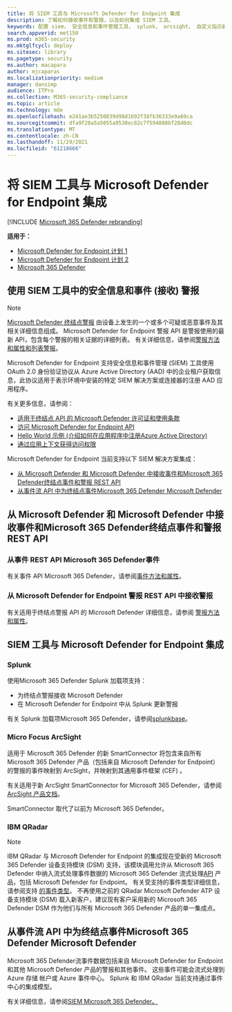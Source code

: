 ```yaml
---
title: 将 SIEM 工具与 Microsoft Defender for Endpoint 集成
description: 了解如何接收事件和警报，以及如何集成 SIEM 工具。
keywords: 配置 siem， 安全信息和事件管理工具， splunk， arcsight， 自定义指示器， rest api， 警报定义， 泄露指示器
search.appverid: met150
ms.prod: m365-security
ms.mktglfcycl: deploy
ms.sitesec: library
ms.pagetype: security
ms.author: macapara
author: mjcaparas
ms.localizationpriority: medium
manager: dansimp
audience: ITPro
ms.collection: M365-security-compliance
ms.topic: article
ms.technology: mde
ms.openlocfilehash: e241ae3b5250839d98d1692f38fb36333e9a69ca
ms.sourcegitcommit: dfa9f28a5a5055a9530ec82c7f594808bf28d0dc
ms.translationtype: MT
ms.contentlocale: zh-CN
ms.lasthandoff: 11/29/2021
ms.locfileid: "61218666"
---
```

# <a name="integrate-your-siem-tools-with-microsoft-defender-for-endpoint"></a>将 SIEM 工具与 Microsoft Defender for Endpoint 集成

[!INCLUDE [Microsoft 365 Defender rebranding](../../includes/microsoft-defender.md)]

**适用于：**
- [Microsoft Defender for Endpoint 计划 1](https://go.microsoft.com/fwlink/p/?linkid=2154037)
- [Microsoft Defender for Endpoint 计划 2](https://go.microsoft.com/fwlink/p/?linkid=2154037)
- [Microsoft 365 Defender](https://go.microsoft.com/fwlink/?linkid=2118804)


## <a name="ingest-alerts-using-security-information-and-events-management-siem-tools"></a>使用 SIEM 工具中的安全信息和事件 (接收) 警报

> [!NOTE]
>
> [Microsoft Defender 终结点警报](alerts.md) 由设备上发生的一个或多个可疑或恶意事件及其相关详细信息组成。 Microsoft Defender for Endpoint 警报 API 是警报使用的最新 API，包含每个警报的相关证据的详细列表。 有关详细信息，请参阅[警报方法和属性和](alerts.md)[列表警报](get-alerts.md)。

Microsoft Defender for Endpoint 支持安全信息和事件管理 (SIEM) 工具使用 OAuth 2.0 身份验证协议从 Azure Active Directory (AAD) 中的企业租户获取信息，此协议适用于表示环境中安装的特定 SIEM 解决方案或连接器的注册 AAD 应用程序。 

有关更多信息，请参阅：

- [适用于终结点 API 的 Microsoft Defender 许可证和使用条款](api-terms-of-use.md) 
- [访问 Microsoft Defender for Endpoint API](apis-intro.md)
- [Hello World 示例 (介绍如何在应用程序中注册Azure Active Directory) ](api-hello-world.md)
- [ 通过应用上下文获得访问权限](exposed-apis-create-app-webapp.md)


Microsoft Defender for Endpoint 当前支持以下 SIEM 解决方案集成： 

- [从 Microsoft Defender 和 Microsoft Defender 中接收事件和Microsoft 365 Defender终结点事件和警报 REST API](#ingesting-incidents-and-alerts-from-the-microsoft-365-defender-and-microsoft-defender-for-endpoint-incidents-and-alerts-rest-apis)
- [从事件流 API 中为终结点事件Microsoft 365 Defender Microsoft Defender](#ingesting-microsoft-defender-for-endpoint-events-from-the-microsoft-365-defender-event-streaming-api)

## <a name="ingesting-incidents-and-alerts-from-the-microsoft-365-defender-and-microsoft-defender-for-endpoint-incidents-and-alerts-rest-apis"></a>从 Microsoft Defender 和 Microsoft Defender 中接收事件和Microsoft 365 Defender终结点事件和警报 REST API

### <a name="ingesting-incidents-from-the-microsoft-365-defender-incidents-rest-api"></a>从事件 REST API Microsoft 365 Defender事件

有关事件 API Microsoft 365 Defender，请参阅[事件方法和属性](../defender/api-incident.md)。

### <a name="ingesting-alerts-from-the-microsoft-defender-for-endpoint-alerts-rest-api"></a>从 Microsoft Defender for Endpoint 警报 REST API 中接收警报

有关适用于终结点警报 API 的 Microsoft Defender 详细信息，请参阅 [警报方法和属性](alerts.md)。

## <a name="siem-tool-integration-with-microsoft-defender-for-endpoint"></a>SIEM 工具与 Microsoft Defender for Endpoint 集成

### <a name="splunk"></a>Splunk

使用Microsoft 365 Defender Splunk 加载项支持： 

- 为终结点警报接收 Microsoft Defender 
- 在 Microsoft Defender for Endpoint 中从 Splunk 更新警报 

有关 Splunk 加载项Microsoft 365 Defender，请参阅[splunkbase](https://splunkbase.splunk.com/app/4959/)。

### <a name="micro-focus-arcsight"></a>Micro Focus ArcSight

适用于 Microsoft 365 Defender 的新 SmartConnector 将包含来自所有 Microsoft 365 Defender 产品（包括来自 Microsoft Defender for Endpoint）的警报的事件映射到 ArcSight，并映射到其通用事件框架 (CEF) 。 

有关适用于新 ArcSight SmartConnector for Microsoft 365 Defender，请参阅[ArcSight 产品文档](https://community.microfocus.com/cyberres/productdocs/w/connector-documentation/39246/smartconnector-for-microsoft-365-defender)。

SmartConnector 取代了以前为 Microsoft 365 Defender。
  
### <a name="ibm-qradar"></a>IBM QRadar

>[!NOTE]
>
>IBM QRadar 与 Microsoft Defender for Endpoint 的集成现在受新的 Microsoft 365 Defender 设备支持模块 (DSM) 支持，该模块调用允许从 Microsoft 365 Defender 中纳入流式处理事件数据的 Microsoft 365 Defender 流式处理[API](../defender/streaming-api.md) 产品，包括 Microsoft Defender for Endpoint。 有关受支持的事件类型详细信息，请参阅支持 [的事件类型](../defender/supported-event-types.md)。
不再使用之前的 QRadar Microsoft Defender ATP 设备支持模块 (DSM) 载入新客户，建议现有客户采用新的 Microsoft 365 Defender DSM 作为他们与所有 Microsoft 365 Defender 产品的单一集成点。

## <a name="ingesting-microsoft-defender-for-endpoint-events-from-the-microsoft-365-defender-event-streaming-api"></a>从事件流 API 中为终结点事件Microsoft 365 Defender Microsoft Defender

Microsoft 365 Defender流事件数据包括来自 Microsoft Defender for Endpoint 和其他 Microsoft Defender 产品的警报和其他事件。 这些事件可能会流式处理到 Azure 存储 帐户或 Azure 事件中心。 Splunk 和 IBM QRadar 当前支持通过事件中心的集成模型。

有关详细信息，请参阅[SIEM Microsoft 365 Defender。](../defender/configure-siem-defender.md)
